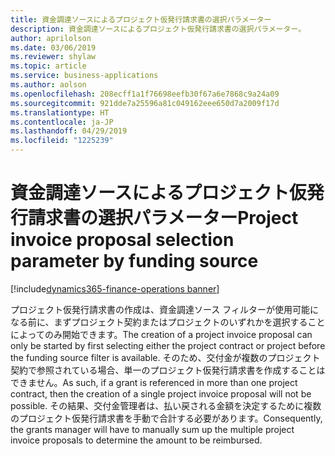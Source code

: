 ```yaml
---
title: 資金調達ソースによるプロジェクト仮発行請求書の選択パラメーター
description: 資金調達ソースによるプロジェクト仮発行請求書の選択パラメーター。
author: aprilolson
ms.date: 03/06/2019
ms.reviewer: shylaw
ms.topic: article
ms.service: business-applications
ms.author: aolson
ms.openlocfilehash: 208ecff1a1f76698eefb30f67a6e7868c9a24a09
ms.sourcegitcommit: 921dde7a25596a81c049162eee650d7a2009f17d
ms.translationtype: HT
ms.contentlocale: ja-JP
ms.lasthandoff: 04/29/2019
ms.locfileid: "1225239"
---
```

# <a name="project-invoice-proposal-selection-parameter-by-funding-source"></a><span data-ttu-id="30032-103">資金調達ソースによるプロジェクト仮発行請求書の選択パラメーター</span><span class="sxs-lookup"><span data-stu-id="30032-103">Project invoice proposal selection parameter by funding source</span></span> 
[!include[dynamics365-finance-operations banner](../includes/dynamics365-finance-operations.md)]


<span data-ttu-id="30032-104">プロジェクト仮発行請求書の作成は、資金調達ソース フィルターが使用可能になる前に、まずプロジェクト契約またはプロジェクトのいずれかを選択することによってのみ開始できます。</span><span class="sxs-lookup"><span data-stu-id="30032-104">The creation of a project invoice proposal can only be started by first selecting either the project contract or project before the funding source filter is available.</span></span> <span data-ttu-id="30032-105">そのため、交付金が複数のプロジェクト契約で参照されている場合、単一のプロジェクト仮発行請求書を作成することはできません。</span><span class="sxs-lookup"><span data-stu-id="30032-105">As such, if a grant is referenced in more than one project contract, then the creation of a single project invoice proposal will not be possible.</span></span> <span data-ttu-id="30032-106">その結果、交付金管理者は、払い戻される金額を決定するために複数のプロジェクト仮発行請求書を手動で合計する必要があります。</span><span class="sxs-lookup"><span data-stu-id="30032-106">Consequently, the grants manager will have to manually sum up the multiple project invoice proposals to determine the amount to be reimbursed.</span></span>
